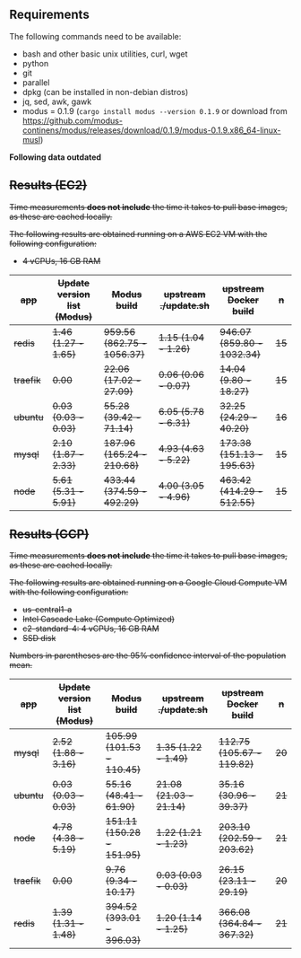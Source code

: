 ## Requirements

The following commands need to be available:

* bash and other basic unix utilities, curl, wget
* python
* git
* parallel
* dpkg (can be installed in non-debian distros)
* jq, sed, awk, gawk
* modus = 0.1.9 (`cargo install modus --version 0.1.9` or download from https://github.com/modus-continens/modus/releases/download/0.1.9/modus-0.1.9.x86_64-linux-musl)

**Following data outdated**


<del>

## Results (EC2)

Time measurements **does not include** the time it takes to pull base images, as these are cached locally.

The following results are obtained running on a AWS EC2 VM with the following configuration:

* 4 vCPUs, 16 GB RAM

| app | Update version list (Modus) | Modus build | upstream ./update.sh | upstream Docker build | n |
| --- | --- | --- | --- | --- | --- |
| redis | 1.46 (1.27 - 1.65) | 959.56 (862.75 - 1056.37) | 1.15 (1.04 - 1.26) | 946.07 (859.80 - 1032.34) | 15 |
| traefik | 0.00 | 22.06 (17.02 - 27.09) | 0.06 (0.06 - 0.07) | 14.04 (9.80 - 18.27) | 15 |
| ubuntu | 0.03 (0.03 - 0.03) | 55.28 (39.42 - 71.14) | 6.05 (5.78 - 6.31) | 32.25 (24.29 - 40.20) | 16 |
| mysql | 2.10 (1.87 - 2.33) | 187.96 (165.24 - 210.68) | 4.93 (4.63 - 5.22) | 173.38 (151.13 - 195.63) | 15 |
| node | 5.61 (5.31 - 5.91) | 433.44 (374.59 - 492.29) | 4.00 (3.05 - 4.96) | 463.42 (414.29 - 512.55) | 15 |

## Results (GCP)

Time measurements **does not include** the time it takes to pull base images, as these are cached locally.

The following results are obtained running on a Google Cloud Compute VM with the following configuration:

* us-central1-a
* Intel Cascade Lake (Compute Optimized)
* c2-standard-4: 4 vCPUs, 16 GB RAM
* SSD disk

Numbers in parentheses are the 95% confidence interval of the population mean.

| app | Update version list (Modus) | Modus build | upstream ./update.sh | upstream Docker build | n |
| --- | --- | --- | --- | --- | --- |
| mysql | 2.52 (1.88 - 3.16) | 105.99 (101.53 - 110.45) | 1.35 (1.22 - 1.49) | 112.75 (105.67 - 119.82) | 20 |
| ubuntu | 0.03 (0.03 - 0.03) | 55.16 (48.41 - 61.90) | 21.08 (21.03 - 21.14) | 35.16 (30.96 - 39.37) | 21 |
| node | 4.78 (4.38 - 5.19) | 151.11 (150.28 - 151.95) | 1.22 (1.21 - 1.23) | 203.10 (202.59 - 203.62) | 21 |
| traefik | 0.00 | 9.76 (9.34 - 10.17) | 0.03 (0.03 - 0.03) | 26.15 (23.11 - 29.19) | 20 |
| redis | 1.39 (1.31 - 1.48) | 394.52 (393.01 - 396.03) | 1.20 (1.14 - 1.25) | 366.08 (364.84 - 367.32) | 21 |

</del>

